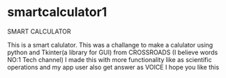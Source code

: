 # smartcalculator1

SMART CALCULATOR
 
This is a smart calulator. This was a challange to make a calulator using python and Tkinter(a library for GUI) from CROSSROADS (I believe words NO:1 Tech channel)
I made this with more functionality like as scientific operations and my app user also get answer as VOICE
I hope you like this
